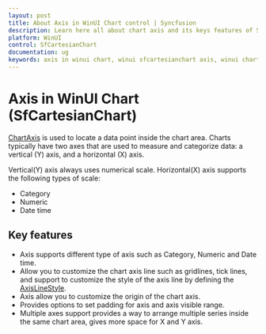 ```yaml
---
layout: post
title: About Axis in WinUI Chart control | Syncfusion
description: Learn here all about chart axis and its keys features of Syncfusion WinUI Chart (SfCartesianChart) control.
platform: WinUI
control: SfCartesianChart
documentation: ug
keywords: axis in winui chart, winui sfcartesianchart axis, winui chart axis customization, syncfusion winui chart axis, winui sfcartesianchart axis settings.
---
```


# Axis in WinUI Chart (SfCartesianChart)

[ChartAxis](https://help.syncfusion.com/cr/winui/Syncfusion.UI.Xaml.Charts.ChartAxis.html) is used to locate a data point inside the chart area. Charts typically have two axes that are used to measure and categorize data: a vertical (Y) axis, and a horizontal (X) axis.

Vertical(Y) axis always uses numerical scale. Horizontal(X) axis supports the following types of scale:

* Category
* Numeric
* Date time

## Key features

* Axis supports different type of axis such as Category, Numeric and Date time.
* Allow you to customize the chart axis line such as gridlines, tick lines, and support to customize the style of the axis line by defining the [AxisLineStyle](https://help.syncfusion.com/cr/winui/Syncfusion.UI.Xaml.Charts.ChartAxis.html#Syncfusion_UI_Xaml_Charts_ChartAxis_AxisLineStyle). 
* Axis allow you to customize the origin of the chart axis. 
* Provides options to set padding for axis and axis visible range.
* Multiple axes support provides a way to arrange multiple series inside the same chart area, gives more space for X and Y axis.